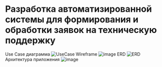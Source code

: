 # Разработка автоматизированной системы для формирования и обработки заявок на техническую поддержку
Use Case диаграмма
![UseCase](https://user-images.githubusercontent.com/100236466/218145642-5e4825f9-6b10-4282-9d5d-79d9bceb2a26.png)
Wireframe
![image](https://user-images.githubusercontent.com/100236466/218145827-446e5bd3-632b-460f-8931-2bf7275fd6ec.png)
ERD
![ERD](https://user-images.githubusercontent.com/100236466/218146459-b3f75db9-249a-4043-8d3e-5a7c35823ebb.png)
Архитектура приложения
![image](https://user-images.githubusercontent.com/100236466/218146845-3fa26921-db0c-45bc-9690-df1887cebdd4.png)
